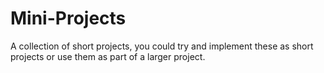 # Mini-Projects

A collection of short projects, you could try and implement these as short projects or use them as part of a larger project. 
